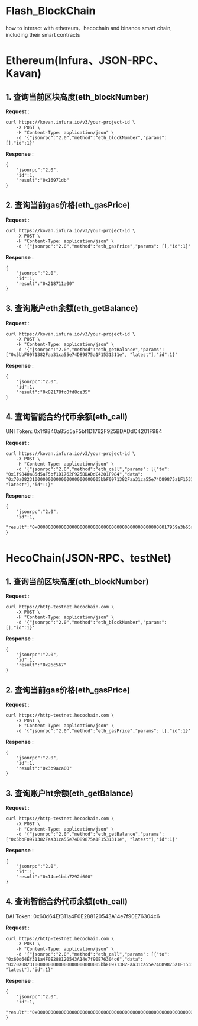 # Flash_BlockChain
how to interact with ethereum、hecochain and binance smart chain, including their smart contracts

# Ethereum(Infura、JSON-RPC、Kavan)

## 1. 查询当前区块高度(eth_blockNumber)

**Request** :

```shell script
curl https://kovan.infura.io/v3/your-project-id \
    -X POST \
    -H "Content-Type: application/json" \
    -d '{"jsonrpc":"2.0","method":"eth_blockNumber","params": [],"id":1}'
```
**Response** :
```shell script
{
    "jsonrpc":"2.0",
    "id":1,
    "result":"0x16971db"
}
```

## 2. 查询当前gas价格(eth_gasPrice)

**Request** :

```shell script
curl https://kovan.infura.io/v3/your-project-id \
    -X POST \
    -H "Content-Type: application/json" \
    -d '{"jsonrpc":"2.0","method":"eth_gasPrice","params": [],"id":1}'
```
**Response** :
```shell script
{
    "jsonrpc":"2.0",
    "id":1,
    "result":"0x218711a00"
}
```

## 3. 查询账户eth余额(eth_getBalance)

**Request** :

```shell script
curl https://kovan.infura.io/v3/your-project-id \
    -X POST \
    -H "Content-Type: application/json" \
    -d '{"jsonrpc":"2.0","method":"eth_getBalance","params": ["0x5bbF0971382Faa31ca55e74D89875a1F1531311e", "latest"],"id":1}'
```
**Response** :
```shell script
{
    "jsonrpc":"2.0",
    "id":1,
    "result":"0x82178fc0fd8ce35"
}
```

## 4. 查询智能合约代币余额(eth_call)
UNI Token: 
0x1f9840a85d5aF5bf1D1762F925BDADdC4201F984

**Request** :

```shell script
curl https://kovan.infura.io/v3/your-project-id \
    -X POST \
    -H "Content-Type: application/json" \
    -d '{"jsonrpc":"2.0","method":"eth_call","params": [{"to": "0x1f9840a85d5aF5bf1D1762F925BDADdC4201F984","data": "0x70a082310000000000000000000000005bbF0971382Faa31ca55e74D89875a1F1531311e"}, "latest"],"id":1}'
```
**Response** :
```shell script
{
    "jsonrpc":"2.0",
    "id":1,
    "result":"0x00000000000000000000000000000000000000000000000017959a3b65cd8d9c"
}
```


# HecoChain(JSON-RPC、testNet)

## 1. 查询当前区块高度(eth_blockNumber)

**Request** :

```shell script
curl https://http-testnet.hecochain.com \
    -X POST \
    -H "Content-Type: application/json" \
    -d '{"jsonrpc":"2.0","method":"eth_blockNumber","params": [],"id":1}'
```
**Response** :
```shell script
{
    "jsonrpc":"2.0",
    "id":1,
    "result":"0x26c567"
}
```

## 2. 查询当前gas价格(eth_gasPrice)

**Request** :

```shell script
curl https://http-testnet.hecochain.com \
    -X POST \
    -H "Content-Type: application/json" \
    -d '{"jsonrpc":"2.0","method":"eth_gasPrice","params": [],"id":1}'
```
**Response** :
```shell script
{
    "jsonrpc":"2.0",
    "id":1,
    "result":"0x3b9aca00"
}
```

## 3. 查询账户ht余额(eth_getBalance)

**Request** :

```shell script
curl https://http-testnet.hecochain.com \
    -X POST \
    -H "Content-Type: application/json" \
    -d '{"jsonrpc":"2.0","method":"eth_getBalance","params": ["0x5bbF0971382Faa31ca55e74D89875a1F1531311e", "latest"],"id":1}'
```
**Response** :
```shell script
{
    "jsonrpc":"2.0",
    "id":1,
    "result":"0x14ce1bda7292d600"
}
```

## 4. 查询智能合约代币余额(eth_call)
DAI Token: 
0x60d64Ef311a4F0E288120543A14e7f90E76304c6

**Request** :

```shell script
curl https://http-testnet.hecochain.com \
    -X POST \
    -H "Content-Type: application/json" \
    -d '{"jsonrpc":"2.0","method":"eth_call","params": [{"to": "0x60d64Ef311a4F0E288120543A14e7f90E76304c6","data": "0x70a082310000000000000000000000005bbF0971382Faa31ca55e74D89875a1F1531311e"}, "latest"],"id":1}'
```
**Response** :
```shell script
{
    "jsonrpc":"2.0",
    "id":1,
    "result":"0x0000000000000000000000000000000000000000000000000000000000000000"
}
```